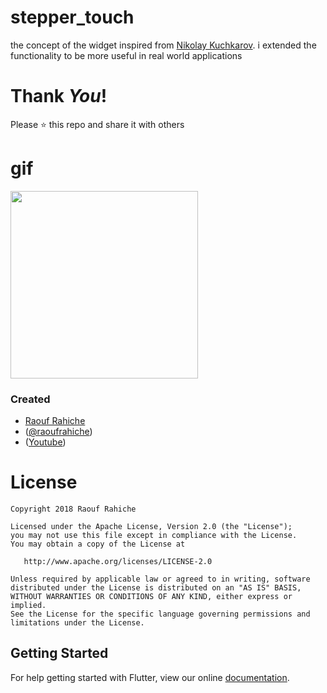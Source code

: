 # stepper_touch

 the concept of the widget inspired
 from [Nikolay Kuchkarov](https://dribbble.com/shots/3368130-Stepper-Touch).
 i extended  the functionality to be more useful in real world applications

# Thank _You_!
Please :star: this repo and share it with others

# gif
<img src="https://github.com/Rahiche/switches_kit/blob/master/lib/gifs/LabledSwitch-theme.gif?raw=true" width="300"/>

### Created

* [Raouf Rahiche](https://github.com/Rahiche)
* ([@raoufrahiche](https://twitter.com/raoufrahiche))
* ([Youtube](https://www.youtube.com/channel/UCal0wCIwkxiKcrYPvBS6RiA))

# License

    Copyright 2018 Raouf Rahiche

    Licensed under the Apache License, Version 2.0 (the "License");
    you may not use this file except in compliance with the License.
    You may obtain a copy of the License at

       http://www.apache.org/licenses/LICENSE-2.0

    Unless required by applicable law or agreed to in writing, software
    distributed under the License is distributed on an "AS IS" BASIS,
    WITHOUT WARRANTIES OR CONDITIONS OF ANY KIND, either express or implied.
    See the License for the specific language governing permissions and
    limitations under the License.

## Getting Started

For help getting started with Flutter, view our online
[documentation](https://flutter.io/).